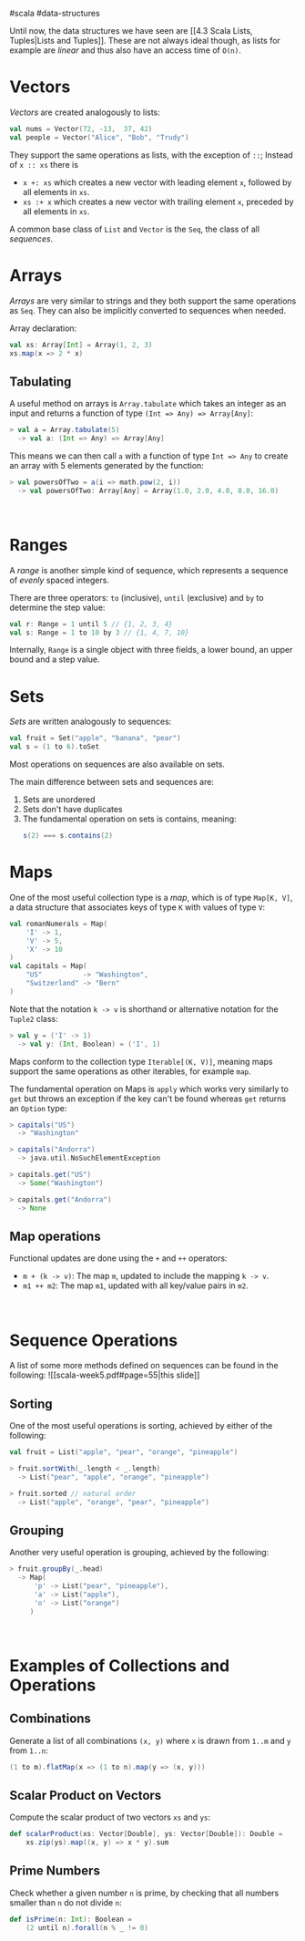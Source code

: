 #scala #data-structures 

Until now, the data structures we have seen are [[4.3 Scala Lists, Tuples|Lists and Tuples]]. These are not always ideal though, as lists for example are *linear* and thus also have an access time of `O(n)`.

# Vectors
*Vectors* are created analogously to lists:
```Scala
val nums = Vector(72, -13,  37, 42)
val people = Vector("Alice", "Bob", "Trudy")
```

They support the same operations as lists, with the exception of `::`; Instead of `x :: xs` there is
- `x +: xs` which creates a new vector with leading element `x`, followed by all elements in `xs`.
- `xs :+ x` which creates a new vector with trailing element `x`, preceded by all elements in `xs`.

A common base class of `List` and `Vector` is the `Seq`, the class of all *sequences*.
<br>

# Arrays
*Arrays* are very similar to strings and they both support the same operations as `Seq`. They can also be implicitly converted to sequences when needed.

Array declaration:
```Scala
val xs: Array[Int] = Array(1, 2, 3)
xs.map(x => 2 * x)
```

## Tabulating
A useful method on arrays is `Array.tabulate` which takes an integer as an input and returns a function of type `(Int => Any) => Array[Any]`:
```Scala
> val a = Array.tabulate(5)
  -> val a: (Int => Any) => Array[Any]
```

This means we can then call `a` with a function of type `Int => Any` to create an array with 5 elements generated by the function:
```Scala
> val powersOfTwo = a(i => math.pow(2, i))
  -> val powersOfTwo: Array[Any] = Array(1.0, 2.0, 4.0, 8.0, 16.0)
```
<br>

# Ranges
A *range* is another simple kind of sequence, which represents a sequence of *evenly* spaced integers.

There are three operators: `to` (inclusive), `until` (exclusive) and `by` to determine the step value:
```Scala
val r: Range = 1 until 5 // {1, 2, 3, 4}
val s: Range = 1 to 10 by 3 // {1, 4, 7, 10}
```
Internally, `Range` is a single object with three fields, a lower bound, an upper bound and a step value.
<br>

# Sets
*Sets* are written analogously to sequences:
```Scala
val fruit = Set("apple", "banana", "pear")
val s = (1 to 6).toSet
```
Most operations on sequences are also available on sets.

The main difference between sets and sequences are:
1. Sets are unordered
2. Sets don't have duplicates
3. The fundamental operation on sets is contains, meaning:
   ```Scala
   s(2) === s.contains(2)
   ```

# Maps
One of the most useful collection type is a *map*, which is of type `Map[K, V]`, a data structure that associates keys of type `K` with values of type `V`:
```Scala
val romanNumerals = Map(
	'I' -> 1,
	'V' -> 5,
	'X' -> 10
)
val capitals = Map(
	"US"          -> "Washington",
	"Switzerland" -> "Bern"
)
```
Note that the notation `k -> v` is shorthand or alternative notation for the `Tuple2` class:
```Scala
> val y = ('I' -> 1)
  -> val y: (Int, Boolean) = ('I', 1)
```

Maps conform to the collection type `Iterable[(K, V)]`, meaning maps support the same operations as other iterables, for example `map`.

The fundamental operation on Maps is `apply` which works very similarly to `get` but throws an exception if the key can't be found whereas `get` returns an `Option` type:
```Scala
> capitals("US")
  -> "Washington"

> capitals("Andorra")
  -> java.util.NoSuchElementException

> capitals.get("US")
  -> Some("Washington")

> capitals.get("Andorra")
  -> None
```

## Map operations
Functional updates are done using the `+` and `++` operators:
- `m + (k -> v)`: The map `m`, updated to include the mapping `k -> v`.
- `m1 ++ m2`: The map `m1`, updated with all key/value pairs in `m2`.

<br>

# Sequence Operations
A list of some more methods defined on sequences can be found in the following: 
![[scala-week5.pdf#page=55|this slide]]

## Sorting
One of the most useful operations is sorting, achieved by either of the following:
```Scala
val fruit = List("apple", "pear", "orange", "pineapple")

> fruit.sortWith(_.length < _.length)
  -> List("pear", "apple", "orange", "pineapple")

> fruit.sorted // natural order
  -> List("apple", "orange", "pear", "pineapple")
```

## Grouping
Another very useful operation is grouping, achieved by the following:
```Scala
> fruit.groupBy(_.head)
  -> Map(
	  'p' -> List("pear", "pineapple"),
	  'a' -> List("apple"),
	  'o' -> List("orange")
	 )
```
<br>

# Examples of Collections and Operations
## Combinations
Generate a list of all combinations `(x, y)` where `x` is drawn from `1..m` and `y` from `1..n`:
```Scala
(1 to m).flatMap(x => (1 to n).map(y => (x, y)))
```

## Scalar Product on Vectors
Compute the scalar product of two vectors `xs` and `ys`:
```Scala
def scalarProduct(xs: Vector[Double], ys: Vector[Double]): Double =
	xs.zip(ys).map((x, y) => x * y).sum
```

## Prime Numbers
Check whether a given number `n` is prime, by checking that all numbers smaller than `n` do not divide `n`:
```Scala
def isPrime(n: Int): Boolean =
	(2 until n).forall(n % _ != 0)
```
